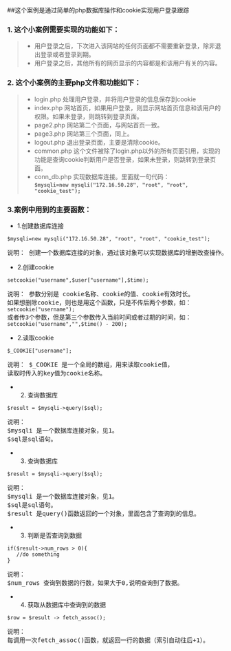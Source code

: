 ##这个案例是通过简单的php数据库操作和cookie实现用户登录跟踪
### 1. 这个小案例需要实现的功能如下：
>-  用户登录之后，下次进入该网站的任何页面都不需要重新登录，除非退出登录或者登录到期。
>-  用户登录之后，其他所有的网页显示的内容都是和该用户有关的内容。

### 2. 这个小案例的主要php文件和功能如下：
>- login.php 处理用户登录，并将用户登录的信息保存到cookie
>- index.php 网站首页，如果用户登录，则显示网站首页信息和该用户的权限。如果未登录，则跳转到登录页面。
>- page2.php 网站第二个页面，与网站首页一致。
>- page3.php 网站第三个页面，同上。
>- logout.php 退出登录页面，主要是清除cookie。
>- common.php 这个文件被除了login.php以外的所有页面引用，实现的功能是查询cookie判断用户是否登录，如果未登录，则跳转到登录页面。
>- conn_db.php 实现数据库连接。里面就一句代码：<br>
> <b> `$mysqli=new mysqli("172.16.50.28", "root", "root", "cookie_test");` </b>

### 3.案例中用到的主要函数：

* 1.创建数据库连接

```
$mysqli=new mysqli("172.16.50.28", "root", "root", "cookie_test");
```

<pre>
说明： 创建一个数据库连接的对象，通过该对象可以实现数据库的增删改查操作。
</pre>

* 2.创建cookie

```
setcookie("username",$user["username"],$time);
```

<pre>
说明： 参数分别是 cookie名称、cookie的值、cookie有效时长。
如果想删除cookie，则也是用这个函数，只是不传后两个参数，如：
<code>setcookie("username");</code>
或者传3个参数，但是第三个参数传入当前时间或者过期的时间，如：
<code>setcookie("username","",$time() - 200);</code>
</pre>

* 2.读取cookie

```
$_COOKIE["username"];
```

<pre>
说明： $_COOKIE 是一个全局的数组，用来读取cookie值，
读取时传入的key值为cookie名称。
</pre>


* 2. 查询数据库

```
$result = $mysqli->query($sql);
```

<pre>
说明：
$mysqli 是一个数据库连接对象，见1。
$sql是sql语句。
</pre>

* 3. 查询数据库

```
$result = $mysqli->query($sql);
```

<pre>
说明：
$mysqli 是一个数据库连接对象，见1。
$sql是sql语句。
$result 是query()函数返回的一个对象，里面包含了查询到的信息。
</pre>

* 3. 判断是否查询到数据

```
if($result->num_rows > 0){
   //do something
}
```

<pre>
说明：
$num_rows 查询到数据的行数，如果大于0,说明查询到了数据。
</pre>

* 4. 获取从数据库中查询到的数据

```
$row = $result -> fetch_assoc();
```
<pre>
说明：
每调用一次fetch_assoc()函数，就返回一行的数据（索引自动往后+1）。
</pre>


